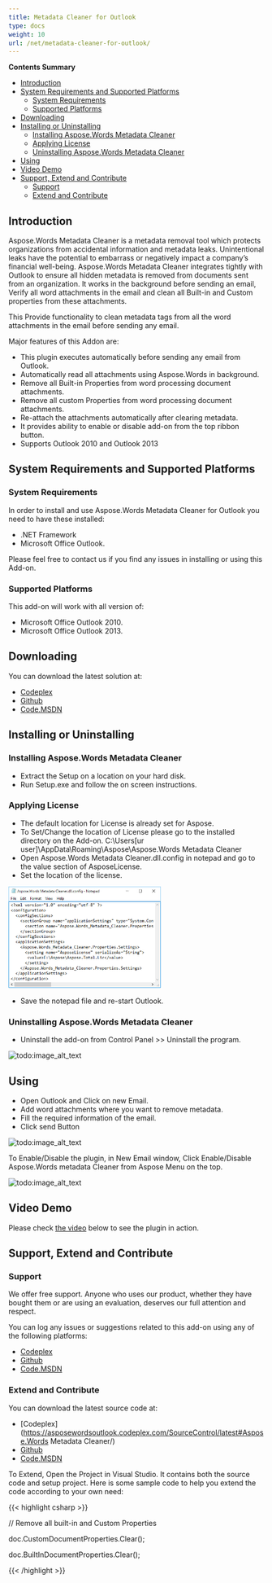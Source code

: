 ```yaml
---
title: Metadata Cleaner for Outlook
type: docs
weight: 10
url: /net/metadata-cleaner-for-outlook/
---
```


**Contents Summary**

- [Introduction](#MetadataCleanerforOutlook-Introduction)
- [System Requirements and Supported Platforms](#MetadataCleanerforOutlook-SystemRequirementsandSupportedPlatforms) 
  - [System Requirements](#MetadataCleanerforOutlook-SystemRequirements)
  - [Supported Platforms](#MetadataCleanerforOutlook-SupportedPlatforms)
- [Downloading](#MetadataCleanerforOutlook-Downloading)
- [Installing or Uninstalling](#MetadataCleanerforOutlook-InstallingorUninstalling) 
  - [Installing Aspose.Words Metadata Cleaner](#MetadataCleanerforOutlook-InstallingAspose.WordsMetadataCleaner)
  - [Applying License](#MetadataCleanerforOutlook-ApplyingLicense)
  - [Uninstalling Aspose.Words Metadata Cleaner](#MetadataCleanerforOutlook-UninstallingAspose.WordsMetadataCleaner)
- [Using](#MetadataCleanerforOutlook-Using)
- [Video Demo](#MetadataCleanerforOutlook-VideoDemo)
- [Support, Extend and Contribute](#MetadataCleanerforOutlook-Support,ExtendandContribute) 
  - [Support](#MetadataCleanerforOutlook-Support)
  - [Extend and Contribute](#MetadataCleanerforOutlook-ExtendandContribute)
## **Introduction**
Aspose.Words Metadata Cleaner is a metadata removal tool which protects organizations from accidental information and metadata leaks. Unintentional leaks have the potential to embarrass or negatively impact a company’s financial well-being. Aspose.Words Metadata Cleaner integrates tightly with Outlook to ensure all hidden metadata is removed from documents sent from an organization. It works in the background before sending an email, Verify all word attachments in the email and clean all Built-in and Custom properties from these attachments.

This Provide functionality to clean metadata tags from all the word attachments in the email before sending any email.

Major features of this Addon are:

- This plugin executes automatically before sending any email from Outlook.
- Automatically read all attachments using Aspose.Words in background.
- Remove all Built-in Properties from word processing document attachments.
- Remove all custom Properties from word processing document attachments.
- Re-attach the attachments automatically after clearing metadata.
- It provides ability to enable or disable add-on from the top ribbon button.
- Supports Outlook 2010 and Outlook 2013
## **System Requirements and Supported Platforms**
### **System Requirements**
In order to install and use Aspose.Words Metadata Cleaner for Outlook you need to have these installed:

- .NET Framework
- Microsoft Office Outlook.

Please feel free to contact us if you find any issues in installing or using this Add-on.
### **Supported Platforms**
This add-on will work with all version of:

- Microsoft Office Outlook 2010.
- Microsoft Office Outlook 2013.
## **Downloading**
You can download the latest solution at:

- [Codeplex](https://asposewordsoutlook.codeplex.com/releases/view/619420)
- [Github](https://github.com/aspose-words/Aspose.Words-for-.NET/releases/tag/MetadataCleanerOutlook)
- [Code.MSDN](https://code.msdn.microsoft.com/AsposeWords-Metadata-80b9dc89)
## **Installing or Uninstalling**
### **Installing Aspose.Words Metadata Cleaner**
- Extract the Setup on a location on your hard disk.
- Run Setup.exe and follow the on screen instructions.
### **Applying License**
- The default location for License is already set for Aspose.
- To Set/Change the location of License please go to the installed directory on the Add-on. C:\Users[ur user]\AppData\Roaming\Aspose\Aspose.Words Metadata Cleaner
- Open Aspose.Words Metadata Cleaner.dll.config in notepad and go to the value section of AsposeLicense.
- Set the location of the license. 

![todo:image_alt_text](metadata-cleaner-for-outlook_1)

- Save the notepad file and re-start Outlook.
### **Uninstalling Aspose.Words Metadata Cleaner**
- Uninstall the add-on from Control Panel >> Uninstall the program. 

![todo:image_alt_text](/download/thumbnails/2596237/1912245038)
## **Using**
- Open Outlook and Click on new Email.
- Add word attachments where you want to remove metadata.
- Fill the required information of the email.
- Click send Button 

![todo:image_alt_text](/download/thumbnails/2596237/1789678006)

To Enable/Disable the plugin, in New Email window, Click Enable/Disable Aspose.Words metadata Cleaner from Aspose Menu on the top.

![todo:image_alt_text](/download/thumbnails/2596237/1011171143)
## **Video Demo**
Please check [the video](https://www.youtube.com/watch?v=nLnQmgwCIE4) below to see the plugin in action.
## **Support, Extend and Contribute**
### **Support**
We offer free support. Anyone who uses our product, whether they have bought them or are using an evaluation, deserves our full attention and respect.

You can log any issues or suggestions related to this add-on using any of the following platforms:

- [Codeplex](https://asposewordsoffice.codeplex.com/discussions)
- [Github](https://github.com/asposewords/Aspose.Words-for-.NET/issues)
- [Code.MSDN](https://code.msdn.microsoft.com/AsposeWords-Metadata-80b9dc89/view/Discussions#content)
### **Extend and Contribute**
You can download the latest source code at:

- [Codeplex](https://asposewordsoutlook.codeplex.com/SourceControl/latest#Aspose.Words Metadata Cleaner/)
- [Github](https://github.com/aspose-words/Aspose.Words-for-.NET/tree/master/Plugins/Outlook/Aspose.Words%20Metadata%20Cleaner)
- [Code.MSDN](https://code.msdn.microsoft.com/AsposeWords-Metadata-80b9dc89)

To Extend, Open the Project in Visual Studio. It contains both the source code and setup project.
Here is some sample code to help you extend the code according to your own need:

{{< highlight csharp >}}

 // Remove all built-in and Custom Properties

doc.CustomDocumentProperties.Clear();

doc.BuiltInDocumentProperties.Clear();

{{< /highlight >}}
